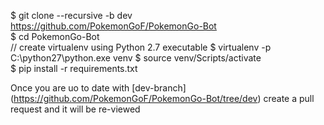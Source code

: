 $ git clone --recursive -b dev https://github.com/PokemonGoF/PokemonGo-Bot  
$ cd PokemonGo-Bot  
// create virtualenv using Python 2.7 executable
$ virtualenv -p C:\python27\python.exe venv
$ source venv/Scripts/activate  
$ pip install -r requirements.txt


Once you are uo to date with [dev-branch] (https://github.com/PokemonGoF/PokemonGo-Bot/tree/dev) create a pull request and it will be re-viewed